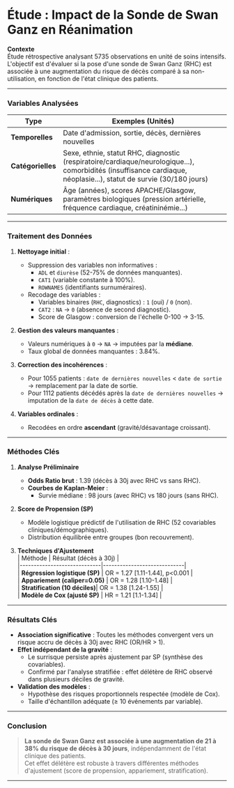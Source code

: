 
# Étude : Impact de la Sonde de Swan Ganz en Réanimation

**Contexte**  
Étude rétrospective analysant 5735 observations en unité de soins intensifs. L'objectif est d'évaluer si la pose d'une sonde de Swan Ganz (RHC) est associée à une augmentation du risque de décès comparé à sa non-utilisation, en fonction de l'état clinique des patients.

---

### **Variables Analysées**  
| Type               | Exemples (Unités) |  
|--------------------|-------------------|  
| **Temporelles**    | Date d'admission, sortie, décès, dernières nouvelles |  
| **Catégorielles**  | Sexe, ethnie, statut RHC, diagnostic (respiratoire/cardiaque/neurologique...), comorbidités (insuffisance cardiaque, néoplasie...), statut de survie (30/180 jours) |  
| **Numériques**     | Âge (années), scores APACHE/Glasgow, paramètres biologiques (pression artérielle, fréquence cardiaque, créatininémie...) |  

---

### **Traitement des Données**  
1. **Nettoyage initial** :  
   - Suppression des variables non informatives :  
     - `ADL` et `diurèse` (52-75% de données manquantes).  
     - `CAT1` (variable constante à 100%).  
     - `ROWNAMES` (identifiants surnuméraires).  
   - Recodage des variables :  
     - Variables binaires (`RHC`, diagnostics) : `1` (oui) / `0` (non).  
     - `CAT2` : `NA` → `0` (absence de second diagnostic).  
     - Score de Glasgow : conversion de l'échelle 0-100 → 3-15.  

2. **Gestion des valeurs manquantes** :  
   - Valeurs numériques à `0` → `NA` → imputées par la **médiane**.  
   - Taux global de données manquantes : 3.84%.  

3. **Correction des incohérences** :  
   - Pour 1055 patients : `date de dernières nouvelles` < `date de sortie` → remplacement par la date de sortie.  
   - Pour 1112 patients décédés après la `date de dernières nouvelles` → imputation de la `date de décès` à cette date.  

4. **Variables ordinales** :  
   - Recodées en ordre **ascendant** (gravité/désavantage croissant).  

---

### **Méthodes Clés**  
1. **Analyse Préliminaire**  
   - **Odds Ratio brut** : 1.39 (décès à 30j avec RHC vs sans RHC).  
   - **Courbes de Kaplan-Meier** :  
     - Survie médiane : 98 jours (avec RHC) vs 180 jours (sans RHC).  

2. **Score de Propension (SP)**  
   - Modèle logistique prédictif de l'utilisation de RHC (52 covariables cliniques/démographiques).  
   - Distribution équilibrée entre groupes (bon recouvrement).  

3. **Techniques d'Ajustement**  
   | Méthode                     | Résultat (décès à 30j)       |  
   |-----------------------------|-----------------------------|  
   | **Régression logistique (SP)** | OR = 1.27 [1.11-1.44], p<0.001 |  
   | **Appariement (caliper=0.05)** | OR = 1.28 [1.10-1.48]        |  
   | **Stratification (10 déciles)**| OR = 1.38 [1.24-1.55]        |  
   | **Modèle de Cox (ajusté SP)**  | HR = 1.21 [1.1-1.34]          |  

---

### **Résultats Clés**  
- **Association significative** : Toutes les méthodes convergent vers un risque accru de décès à 30j avec RHC (OR/HR > 1).  
- **Effet indépendant de la gravité** :  
  - Le surrisque persiste après ajustement par SP (synthèse des covariables).  
  - Confirmé par l'analyse stratifiée : effet délétère de RHC observé dans plusieurs déciles de gravité.  
- **Validation des modèles** :  
  - Hypothèse des risques proportionnels respectée (modèle de Cox).  
  - Taille d'échantillon adéquate (≥ 10 événements par variable).  

---

### **Conclusion**  
> **La sonde de Swan Ganz est associée à une augmentation de 21 à 38% du risque de décès à 30 jours**, indépendamment de l'état clinique des patients.  
> Cet effet délétère est robuste à travers différentes méthodes d'ajustement (score de propension, appariement, stratification).

---
